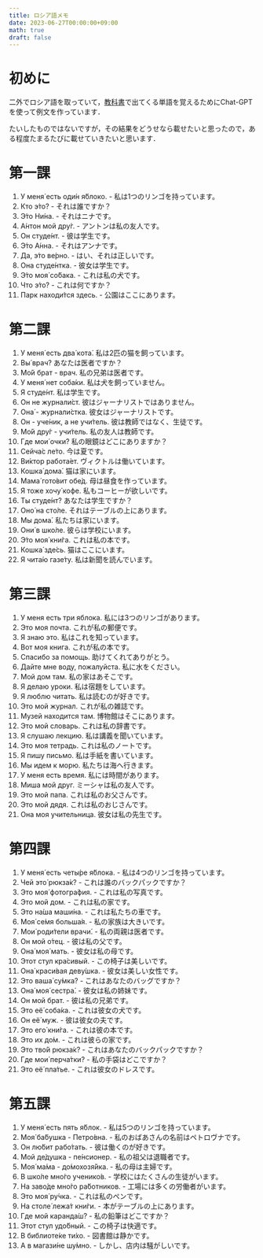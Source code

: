 ```yaml
---
title: ロシア語メモ
date: 2023-06-27T00:00:00+09:00
math: true
draft: false
---
```


# 初めに
二外でロシア語を取っていて，[教科書](https://www.hakusuisha.co.jp/book/b206264.html)で出てくる単語を覚えるためにChat-GPTを使って例文を作っています．<!--more-->

たいしたものではないですが，その結果をどうせなら載せたいと思ったので，ある程度たまるたびに載せていきたいと思います．

# 第一課
1. У меня́ есть оди́н я́блоко. - 私は1つのリンゴを持っています。
2. Кто э́то? - それは誰ですか？
3. Э́то Ни́на. - それはニナです。
4. А́нтон мой дру́г. - アントンは私の友人です。
5. Он студе́нт. - 彼は学生です。
6. Э́то А́нна. - それはアンナです。
7. Да, э́то ве́рно. - はい、それは正しいです。
8. Она студе́нтка. - 彼女は学生です。
9. Э́то моя́ со́бака. - これは私の犬です。
10. Что э́то? - これは何ですか？
11. Парк находи́тся здесь. - 公園はここにあります。

# 第二課
1. У меня́ есть два́ кота́. 私は2匹の猫を飼っています。
2. Вы́ врач? あなたは医者ですか？
3. Мо́й брат - врач. 私の兄弟は医者です。
4. У меня́ нет соба́ки. 私は犬を飼っていません。
5. Я студе́нт. 私は学生です。
6. Он не журнали́ст. 彼はジャーナリストではありません。
7. Она́ - журнали́стка. 彼女はジャーナリストです。
8. Он - уче́ник, а не учи́тель. 彼は教師ではなく、生徒です。
9. Мо́й дру́г - учи́тель. 私の友人は教師です。
10. Где мои́ очки́? 私の眼鏡はどこにありますか？
11. Сейча́с ле́то. 今は夏です。
12. Ви́ктор работа́ет. ヴィクトルは働いています。
13. Кошка́ дома́. 猫は家にいます。
14. Мама́ гото́вит обе́д. 母は昼食を作っています。
15. Я тоже хочу́ кофе. 私もコーヒーが欲しいです。
16. Ты студе́нт? あなたは学生ですか？
17. Оно́ на сто́ле. それはテーブルの上にあります。
18. Мы дома́. 私たちは家にいます。
19. Они́ в шко́ле. 彼らは学校にいます。
20. Э́то моя́ кни́га. これは私の本です。
21. Кошка́ зде́сь. 猫はここにいます。
22. Я чита́ю газе́ту. 私は新聞を読んでいます。

# 第三課
1. У меня есть три яблока. 私には3つのリンゴがあります。
2. Это моя почта. これが私の郵便です。
3. Я знаю это. 私はこれを知っています。
4. Вот моя книга. これが私の本です。
5. Спасибо за помощь. 助けてくれてありがとう。
6. Дайте мне воду, пожалуйста. 私に水をください。
7. Мой дом там. 私の家はあそこです。
8. Я делаю уроки. 私は宿題をしています。
9. Я люблю читать. 私は読むのが好きです。
10. Это мой журнал. これが私の雑誌です。
11. Музей находится там. 博物館はそこにあります。
12. Это мой словарь. これは私の辞書です。
13. Я слушаю лекцию. 私は講義を聞いています。
14. Это моя тетрадь. これは私のノートです。
15. Я пишу письмо. 私は手紙を書いています。
16. Мы идем к морю. 私たちは海へ行きます。
17. У меня есть время. 私には時間があります。
18. Миша мой друг. ミーシャは私の友人です。
19. Это мой папа. これは私のお父さんです。
20. Это мой дядя. これは私のおじさんです。
21. Она моя учительница. 彼女は私の先生です。

# 第四課
1. У меня́ есть четы́ре я́блока. - 私は4つのリンゴを持っています。
2. Чей это́ рюкза́к? - これは誰のバックパックですか？
3. Это моя́ фотогра́фия. - これは私の写真です。
4. Это мой дом. - これは私の家です。
5. Это на́ша маши́на. - これは私たちの車です。
6. Моя́ се́мя больша́я. - 私の家族は大きいです。
7. Мои́ роди́тели врачи́. - 私の両親は医者です。
8. Он мой о́тец. - 彼は私の父です。
9. Она́ моя́ мать. - 彼女は私の母です。
10. Этот стул кра́сивый. - この椅子は美しいです。
11. Она́ краси́вая деву́шка. - 彼女は美しい女性です。
12. Это ваша́ су́мка? - これはあなたのバッグですか？
13. Она́ моя́ сестра́. - 彼女は私の姉妹です。
14. Он мой брат. - 彼は私の兄弟です。
15. Это её́ соба́ка. - これは彼女の犬です。
16. Он её́ муж. - 彼は彼女の夫です。
17. Это его́ кни́га. - これは彼の本です。
18. Это их до́м. - これは彼らの家です。
19. Это тво́й рюкза́к? - これはあなたのバックパックですか？
20. Где мои́ перча́тки? - 私の手袋はどこですか？
21. Это её́ пла́тье. - これは彼女のドレスです。

# 第五課
1. У меня́ есть пять я́блок. - 私は5つのリンゴを持っています。
2. Моя́ ба́бушка - Петро́вна. - 私のおばあさんの名前はペトロヴナです。
3. Он лю́бит рабо́тать. - 彼は働くのが好きです。
4. Мой де́душка - пе́нсионер. - 私の祖父は退職者です。
5. Моя́ ма́ма - до́мохозя́йка. - 私の母は主婦です。
6. В шко́ле мно́го ученико́в. - 学校にはたくさんの生徒がいます。
7. На заво́де мно́го ра́ботников. - 工場には多くの労働者がいます。
8. Это моя́ ру́чка. - これは私のペンです。
9. На столе́ лежа́т кни́ги. - 本がテーブルの上にあります。
10. Где мой каранда́ш? - 私の鉛筆はどこですか？
11. Этот стул удо́бный. - この椅子は快適です。
12. В библиоте́ке ти́хо. - 図書館は静かです。
13. А в магази́не шу́мно. - しかし、店内は騒がしいです。
